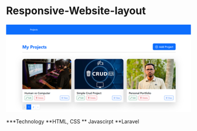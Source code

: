 # Responsive-Website-layout

![image alt](https://github.com/Wrong1234/Responsive-Website-layout/blob/f100127b864b459ce6e73539ee88c70d4c167dd2/Laravel%20CRUD%20Project%20-%20Google%20Chrome%205_22_2025%209_29_47%20AM.png)

***Technology
**HTML, CSS
** Javascirpt
**Laravel
